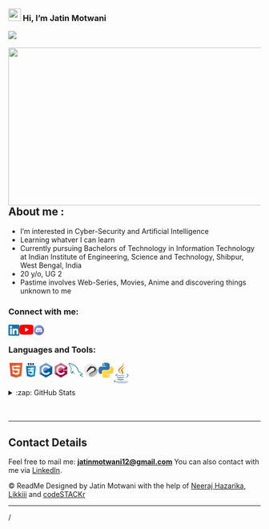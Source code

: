  ### <img src="https://raw.githubusercontent.com/micepram/micepram/master/Hi.gif" height="25px" width="25px"> Hi, I’m Jatin Motwani
<p align="left"> <img src="https://komarev.com/ghpvc/?username=Jatin-1956&label=Profile%20views&color=0e75b6&style=flat" /> </p>

<img align='right' src='https://github.com/Jatin-1956/Jatin-1956/blob/main/Images/ngnl.gif' width='560' height="315">

## About me :

-  I’m interested in Cyber-Security and Artificial Intelligence
-  Learning whatver I can learn
-  Currently pursuing Bachelors of Technology in Information Technology at Indian Institute of Engineering, Science and Technology, Shibpur, West Bengal, India
-  20 y/o, UG 2
-  Pastime involves Web-Series, Movies, Anime and discovering things unknown to me


### Connect with me:

[<img align="left" alt="Jatin Motwani | LinkedIn" width="22px" src="https://github.com/Jatin-1956/Jatin-1956/blob/main/Images/linkedin.png" />][linkedin]
[<img align="left" alt="Jatin Motwani | YouTube" width="28px" src="https://github.com/Jatin-1956/Jatin-1956/blob/main/Images/youtube.png" />](https://www.youtube.com/channel/UCKXuXUxfHOJUxrhzf_-OD5w)
[<img align="left" alt="Jatin Motwani | Discord" width="22px" src="https://github.com/Jatin-1956/Jatin-1956/blob/main/Images/discord.png" />](https://discordapp.com/users/770734482625134592/)

<br />

### Languages and Tools: 

[<img align="left" alt="HTML" width="30px" src="https://github.com/Jatin-1956/Jatin-1956/blob/main/Images/html.svg" />](https://html.com/)

[<img align="left" alt="CSS" width="30px" src="https://github.com/Jatin-1956/Jatin-1956/blob/main/Images/css.png" />](https://www.w3schools.com/css/)

[<img align="left" alt="C" width="30px" src="https://github.com/Jatin-1956/Jatin-1956/blob/main/Images/c-original.svg" />](https://www.cprogramming.com/)

[<img align="left" alt="CPP" width="30px" src="https://github.com/Jatin-1956/Jatin-1956/blob/main/Images/cpp.svg" />](https://www.cplusplus.com/)

[<img align="left" alt="MY SQL" width="30px" src="https://github.com/Jatin-1956/Jatin-1956/blob/main/Images/sql.svg" />](https://www.mysql.com/)

[<img align="left" alt="KALI OS" width="30px" src="https://github.com/Jatin-1956/Jatin-1956/blob/main/Images/kali.png" />](https://www.kali.org/)

[<img align="left" alt="PYTHON3" width="30px" src="https://github.com/Jatin-1956/Jatin-1956/blob/main/Images/python.svg" />](https://www.python.org/)

[<img align="left" alt="JAVA" width="30px" src="https://github.com/Jatin-1956/Jatin-1956/blob/main/Images/java.svg" />](https://www.java.com/)

<br />
<br />
<br />

<details>
  <summary>:zap: GitHub Stats</summary>
  <br />
  <p>&nbsp;<img align="center" src="https://github-readme-stats.vercel.app/api?username=Jatin-1956&show_icons=true&locale=en" alt="Jatin Motwani" /></p>
</details>

<br />
<br />

---
## Contact Details
Feel free to mail me: **jatinmotwani12@gmail.com**
You can also contact with me via [LinkedIn][linkedin].

:copyright: ReadMe Designed by Jatin Motwani with the help of [Neeraj Hazarika](https://github.com/NeerajHazarika), [Likkiii](https://github.com/Likkiii) and [codeSTACKr](https://github.com/codeSTACKr)

---

[linkedin]: https://www.linkedin.com/in/jatin-motwani-61989a202/
/
